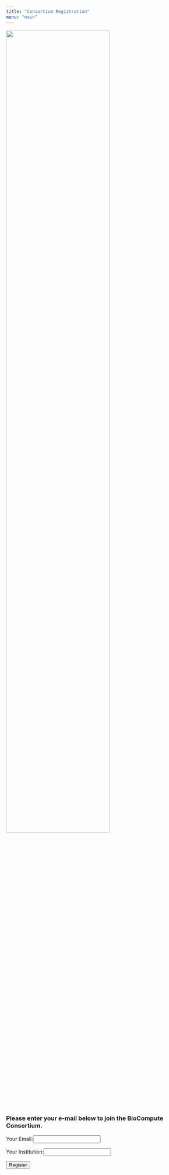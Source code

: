 ```yaml
---
title: "Consortium Registration"
menu: "main"
---
```


<div class="col-lg-6 offset-lg-3 text-center">
<img src="/images/logo.about.png" class="img-fluid mx-auto d-block" width="75%" alt="">
</div>

<br>

### Please enter your e-mail below to join the BioCompute Consortium.

<form id="reg_form" name="contact">

<p>
<label>Your Email:</label><input type="email" name="email" id="inputemail" class="form-control">
</p>

<p>
<label>Your Institution:</label><input name="institution" id="inputinstitution" class="form-control">
</p>

<p>
<button type="submit" class="btn btn-primary">Register</button>
</p>

</form>
<script>
const handleSubmit = (e) => {
	e.preventDefault();
	let myForm = document.getElementById("reg_form");
	let formData = new FormData(myForm);
	fetch('https://portal.aws.biochemistry.gwu.edu/register/', {
		method: 'POST',
		headers: { "Content-Type": "application/x-www-form-urlencoded" },
		body: formData
}).then(() => {
	alert('Thank your for signing up for the BioCompute Consortium!  Close this alert to return to the homepage.');
	window.location.href='https://www.biocomputeobject.org';});
};
document.querySelector("form").addEventListener("submit", handleSubmit);
</script>
